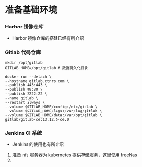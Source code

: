 # 准备基础环境
### Harbor 镜像仓库
- Harbor 镜像仓库的搭建已经有所介绍
### Gitlab 代码仓库
```shell
mkdir /opt/gitlab
GITLAB_HOME=/opt/gitlab # 数据持久化目录
```
```docker
docker run --detach \
--hostname gitlab.ctnrs.com \
--publish 443:443 \
--publish 88:80 \
--publish 2222:22 \
--name gitlab \
--restart always \
--volume $GITLAB_HOME/config:/etc/gitlab \
--volume $GITLAB_HOME/logs:/var/log/gitlab \
--volume $GITLAB_HOME/data:/var/opt/gitlab \
gitlab/gitlab-ce:13.12.5-ce.0
```
### Jenkins CI 系统
- Jenkins 的使用也有所介绍
1. 准备 nfs 服务器为 kubernetes 提供存储服务，这里使用 freeNas
2. 
